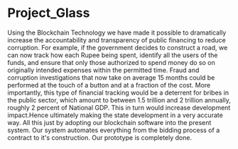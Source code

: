 # Project_Glass

Using the Blockchain Technology we have made it possible to dramatically increase the accountability and transparency of public financing to reduce corruption. For example, if the government decides to construct a road, we can now track how each Rupee being spent, identify all the users of the funds, and ensure that only those authorized to spend money do so on originally intended expenses within the permitted time. Fraud and corruption investigations that now take on average 15 months could be performed at the touch of a button and at a fraction of the cost. More importantly, this type of financial tracking would be a deterrent for bribes in the public sector, which amount to between 1.5 trillion and 2 trillion annually, roughly 2 percent of National GDP. This in turn would increase development impact.Hence ultimately making the state development in a very accurate way. All this just by adopting our blockchain software into the present system. Our system automates everything from the bidding process of a contract to it's construction. Our prototype is completely done.
